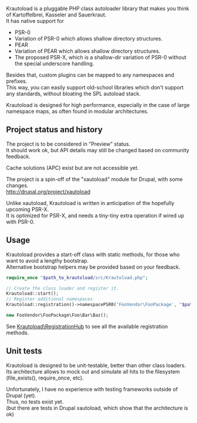 Krautoload is a pluggable PHP class autoloader library that makes you think of Kartoffelbrei, Kasseler and Sauerkraut.  
It has native support for
- PSR-0
- Variation of PSR-0 which allows shallow directory structures.
- PEAR
- Variation of PEAR which allows shallow directory structures.
- The proposed PSR-X, which is a shallow-dir variation of PSR-0 without the special underscore handling.

Besides that, custom plugins can be mapped to any namespaces and prefixes.  
This way, you can easily support old-school libraries which don't support any standards, without bloating the SPL autoload stack.

Krautoload is designed for high performance, especially in the case of large namespace maps, as often found in modular architectures.


## Project status and history

The project is to be considered in "Preview" status.  
It should work ok, but API details may still be changed based on community feedback.

Cache solutions (APC) exist but are not accessible yet.

The project is a spin-off of the "xautoload" module for Drupal, with some changes.  
http://drupal.org/project/xautoload

Unlike xautoload, Krautoload is written in anticipation of the hopefully upcoming PSR-X.  
It is optimized for PSR-X, and needs a tiny-tiny extra operation if wired up with PSR-0.


## Usage

Krautoload provides a start-off class with static methods, for those who want to avoid a lengthy bootstrap.  
Alternative bootstrap helpers may be provided based on your feedback.

```php
require_once "$path_to_krautoload/src/Krautoload.php";

// Create the class loader and register it.
Krautoload::start();
// Register additional namespaces
Krautoload::registration()->namespacePSR0('FooVendor\FooPackage', "$path_to_foo_package/src");

new FooVendor\FooPackage\Foo\Bar\Baz();
```

See [Krautoload\RegistrationHub](https://github.com/donquixote/krautoload/blob/master/src/Krautoload/RegistrationHub.php)
to see all the available registration methods.


## Unit tests

Krautoload is designed to be unit-testable, better than other class loaders.  
Its architecture allows to mock out and simulate all hits to the filesystem (file_exists(), require_once, etc).

Unfortunately, I have no experience with testing frameworks outside of Drupal (yet).  
Thus, no tests exist yet.  
(but there are tests in Drupal xautoload, which show that the architecture is ok)
